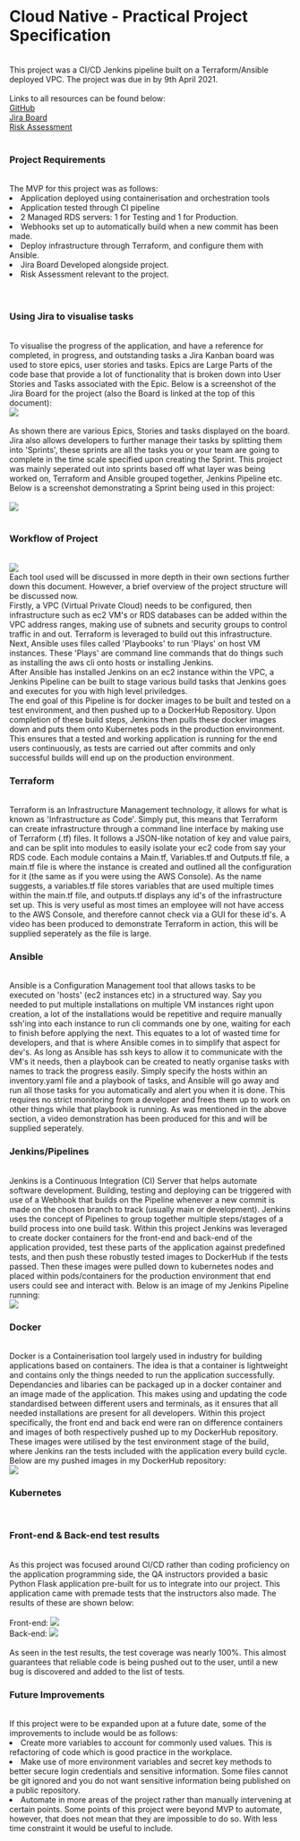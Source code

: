 # Cloud Native - Practical Project Specification  
<br>
This project was a CI/CD Jenkins pipeline built on a Terraform/Ansible deployed VPC. The project was due in by  
9th April 2021.  
<br>
<br>
Links to all resources can be found below:
<br>
<a href="https://github.com/LuKeF-2021/2ndProjectQA_LF/">GitHub</a>
<br>
<a href="https://lukef.atlassian.net/secure/RapidBoard.jspa?rapidView=3&view=planning.nodetail&epics=visible&issueLimit=100">Jira Board</a>
<br>
<a href="Risk Assessment Luke Foster 2ndQAProject.docx">Risk Assessment</a>
<br>
<br>
<h3>Project Requirements</h3>
<br>
The MVP for this project was as follows:
<br>
<li>Application deployed using containerisation and orchestration tools</li>
<li>Application tested through CI pipeline</li>
<li>2 Managed RDS servers: 1 for Testing and 1 for Production.</li>
<li>Webhooks set up to automatically build when a new commit has been made.</li>
<li>Deploy infrastructure through Terraform, and configure them with Ansible.</li>
<li>Jira Board Developed alongside project.</li>
<li>Risk Assessment relevant to the project.</li>
<br>
<br>
<h3>Using Jira to visualise tasks</h3>
<br>
To visualise the progress of the application, and have a reference for completed, in progress, and outstanding tasks a Jira Kanban board was used to store epics,  
user stories and tasks. Epics are Large Parts of the code base that provide a lot of functionality that is broken down into User Stories and Tasks associated with  
the Epic. Below is a screenshot of the Jira Board for the project (also the Board is linked at the top of this document):
<br>
<img src="https://user-images.githubusercontent.com/78487781/114131757-187d2500-98fb-11eb-8d37-2f44fba50b28.JPG">
<br>
<br>
As shown there are various Epics, Stories and tasks displayed on the board. Jira also allows developers to further manage their tasks by splitting  
them into 'Sprints', these sprints are all the tasks you or your team are going to complete in the time scale specified upon creating the Sprint.  
This project was mainly seperated out into sprints based off what layer was being worked on, Terraform and Ansible grouped together, Jenkins Pipeline etc. Below  
is a screenshot demonstrating a Sprint being used in this project:
<br>
<br>
<img src="https://user-images.githubusercontent.com/78487781/114132039-89bcd800-98fb-11eb-8b1f-e9b68b8c0595.JPG">
<br>
<br>
<h3>Workflow of Project</h3>
<br>
<img src="https://user-images.githubusercontent.com/78487781/114137534-41ee7e80-9904-11eb-9c55-3f55907bd9ac.JPG">
<br>
Each tool used will be discussed in more depth in their own sections further down this document. However, a brief overview of the project  
structure will be discussed now.
<br>
Firstly, a VPC (Virtual Private Cloud) needs to be configured, then infrastructure such as ec2 VM's or RDS databases can be added within the VPC  
address ranges, making use of subnets and security groups to control traffic in and out. Terraform is leveraged to build out this infrastructure.  
Next, Ansible uses files called 'Playbooks' to run 'Plays' on host VM instances. These 'Plays' are command line commands that do things such as  
installing the aws cli onto hosts or installing Jenkins.  
<br>
After Ansible has installed Jenkins on an ec2 instance within the VPC, a Jenkins Pipeline can be built to stage various build tasks that Jenkins  
goes and executes for you with high level priviledges.  
<br>
The end goal of this Pipeline is for docker images to be built and tested on a test environment, and then pushed up to a DockerHub Repository.  
Upon completion of these build steps, Jenkins then pulls these docker images down and puts them onto Kubernetes pods in the production environment.  
This ensures that a tested and working application is running for the end users continuously, as tests are carried out after commits and only successful  
builds will end up on the production environment.
<br>
<h3>Terraform</h3>
<br>
Terraform is an Infrastructure Management technology, it allows for what is known as 'Infrastructure as Code'. Simply put, this means that Terraform can  
create infrastructure through a command line interface by making use of Terraform (.tf) files. It follows a JSON-like notation of key and value pairs,  
and can be split into modules to easily isolate your ec2 code from say your RDS code. Each module contains a Main.tf, Variables.tf and Outputs.tf file,  
a main.tf file is where the instance is created and outlined all the configuration for it (the same as if you were using the AWS Console). As the name suggests,  
a variables.tf file stores variables that are used multiple times within the main.tf file, and outputs.tf displays any id's of the infrastructure set up.  
This is very useful as most times an employee will not have access to the AWS Console, and therefore cannot check via a GUI for these id's. A video has been  
produced to demonstrate Terraform in action, this will be supplied seperately as the file is large.
<br>
<h3>Ansible</h3>
<br>
Ansible is a Configuration Management tool that allows tasks to be executed on 'hosts' (ec2 instances etc) in a structured way. Say you needed to put  
multiple installations on multiple VM instances right upon creation, a lot of the installations would be repetitive and require manually ssh'ing into  
each instance to run cli commands one by one, waiting for each to finish before applying the next. This equates to a lot of wasted time for developers,  
and that is where Ansible comes in to simplify that aspect for dev's. As long as Ansible has ssh keys to allow it to communicate with the VM's it needs,  
then a playbook can be created to neatly organise tasks with names to track the progress easily. Simply specify the hosts within an inventory.yaml file  
and a playbook of tasks, and Ansible will go away and run all those tasks for you automatically and alert you when it is done. This requires no strict  
monitoring from a developer and frees them up to work on other things while that playbook is running. As was mentioned in the above section, a video  
demonstration has been produced for this and will be supplied seperately.
<br>
<h3>Jenkins/Pipelines</h3>
<br>
Jenkins is a Continuous Integration (CI) Server that helps automate software development. Building, testing and deploying can be triggered with use of a  
Webhook that builds on the Pipeline whenever a new commit is made on the chosen branch to track (usually main or development). Jenkins uses the concept of  
Pipelines to group together multiple steps/stages of a build process into one build task. Within this project Jenkins was leveraged to create docker containers  
for the front-end and back-end of the application provided, test these parts of the application against predefined tests, and then push these robustly tested  
images to DockerHub if the tests passed. Then these images were pulled down to kubernetes nodes and placed within pods/containers for the production environment  
that end users could see and interact with. Below is an image of my Jenkins Pipeline running:
<br>
<img src="https://user-images.githubusercontent.com/78487781/114138710-eae9a900-9905-11eb-890a-939dfbba0d94.JPG">
<br>
<h3>Docker</h3>
<br>
Docker is a Containerisation tool largely used in industry for building applications based on containers. The idea is that a container is lightweight and contains  
only the things needed to run the application successfully. Dependancies and libaries can be packaged up in a docker container and an image made of the application.  
This makes using and updating the code standardised between different users and terminals, as it ensures that all needed installations are present for all developers.  
Within this project specifically, the front end and back end were ran on difference containers and images of both respectively pushed up to my DockerHub repository.  
These images were utilised by the test environment stage of the build, where Jenkins ran the tests included with the application every build cycle. Below are my pushed  
images in my DockerHub repository:
<br>
<img src="https://user-images.githubusercontent.com/78487781/114140996-f094be00-9908-11eb-9f4b-78bbcaa0a96f.JPG">
<br>
<h3>Kubernetes</h3>
<br>
<h3>Front-end & Back-end test results</h3>
<br>
As this project was focused around CI/CD rather than coding proficiency on the application programming side, the QA instructors provided a basic  
Python Flask application pre-built for us to integrate into our project. This application came with premade tests that the instructors also made.  
The results of these are shown below:  
<br>
<br>
Front-end:
<img src="https://user-images.githubusercontent.com/78487781/114134902-647e9880-9900-11eb-8188-09854b5038ad.JPG">
<br>
Back-end:
<img src="https://user-images.githubusercontent.com/78487781/114134908-66485c00-9900-11eb-80ea-f7c7ea1c9b9d.JPG">
<br>
<br>
As seen in the test results, the test coverage was nearly 100%. This almost guarantees that reliable code is being pushed out to the user,  
until a new bug is discovered and added to the list of tests.
<br>
<h3>Future Improvements</h3>
<br>
If this project were to be expanded upon at a future date, some of the improvements to include would be as follows:
<br>
<li>Create more variables to account for commonly used values. This is refactoring of code which is good practice in the workplace.</li>
<li>Make use of more environment variables and secret key methods to better secure login credentials and sensitive information. Some  
files cannot be git ignored and you do not want sensitive information being published on a public repository.</li>
<li>Automate in more areas of the project rather than manually intervening at certain points. Some points of this project were beyond MVP  
to automate, however, that does not mean that they are impossible to do so. With less time constraint it would be useful to include.</li>
